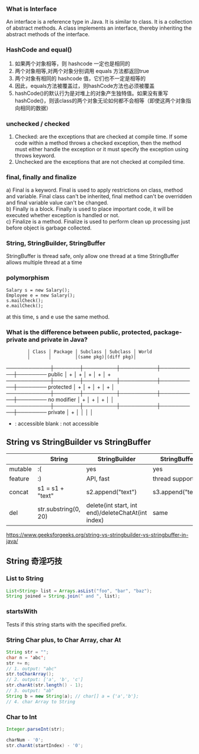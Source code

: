 <script type="text/javascript" src="http://cdn.mathjax.org/mathjax/latest/MathJax.js?config=default"></script>

### What is Interface
An interface is a reference type in Java. It is similar to class. It is a collection of abstract methods. A class implements an interface, thereby inheriting the abstract methods of the interface.

### HashCode and equal()
1. 如果两个对象相等，则 hashcode 一定也是相同的
2. 两个对象相等,对两个对象分别调用 equals 方法都返回true
3. 两个对象有相同的 hashcode 值，它们也不一定是相等的
4. 因此，equals方法被覆盖过，则hashCode方法也必须被覆盖
5. hashCode()的默认行为是对堆上的对象产生独特值。如果没有重写hashCode()，则该class的两个对象无论如何都不会相等（即使这两个对象指向相同的数据）

### unchecked / checked
1) Checked: are the exceptions that are checked at compile time. If some code within a method throws a checked exception, then the method must either handle the exception or it must specify the exception using throws keyword.
2) Unchecked are the exceptions that are not checked at compiled time.

### final, finally and finalize
a) Final is a keyword. Final is used to apply restrictions on class, method and variable. Final class can't be inherited, final method can't be overridden and final variable value can't be changed.	
b) Finally is a block. Finally is used to place important code, it will be executed whether exception is handled or not.	
c) Finalize is a method. Finalize is used to perform clean up processing just before object is garbage collected.


### String, StringBuilder, StringBuffer
StringBuffer is thread safe, only allow one thread at a time
StringBuffer allows multiple thread at a time


### polymorphism
    Salary s = new Salary();
    Employee e = new Salary();
    s.mailCheck();
    e.mailCheck();
at this time, s and e use the same method.



### What is the difference between public, protected, package-private and private in Java?

            │ Class │ Package │ Subclass │ Subclass │ World
            │       │         │(same pkg)│(diff pkg)│ 
────────────┼───────┼─────────┼──────────┼──────────┼────────
public      │   +   │    +    │    +     │     +    │   +     
────────────┼───────┼─────────┼──────────┼──────────┼────────
protected   │   +   │    +    │    +     │     +    │         
────────────┼───────┼─────────┼──────────┼──────────┼────────
no modifier │   +   │    +    │    +     │          │    
────────────┼───────┼─────────┼──────────┼──────────┼────────
private     │   +   │         │          │          │    

+ : accessible
blank : not accessible



## String vs StringBuilder vs StringBuffer
|         | String               | StringBuilder                                      | StringBuffer                                       |
|---------|----------------------|----------------------------------------------------|----------------------------------------------------|
| mutable | :(                   | yes                                                | yes                                                |
| feature | :)                   | API, fast                                          | thread support                                     |
| concat  | s1 = s1 + "text" | s2.append("text")                                  | s3.append("text")                                  |
| del     | str.substring(0, 20) | delete(int start, int end)/deleteChatAt(int index) | same |

https://www.geeksforgeeks.org/string-vs-stringbuilder-vs-stringbuffer-in-java/


## String 奇淫巧技


### List to String
```java
List<String> list = Arrays.asList("foo", "bar", "baz");
String joined = String.join(" and ", list); 
```

### startsWith 
Tests if this string starts with the specified prefix.

### String Char plus, to Char Array, char At 
```java
String str = "";
char n = 'abc';
str += n; 
// 1. output: "abc"
str.toCharArray();
// 2. output: ['a', 'b', 'c']
str.charAt(str.length() - 1);
// 3. output: "ab"
String b = new String(a); // char[] a = {'a','b'}; 
// 4. char Array to String
```

### Char to Int
```java
Integer.parseInt(str);

charNum - '0';
str.charAt(startIndex) - '0';
```